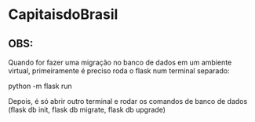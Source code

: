 # CapitaisdoBrasil

## OBS:
Quando for fazer uma migração no banco de dados em um ambiente virtual, primeiramente é preciso roda o flask num terminal separado:

python -m flask run

Depois, é só abrir outro terminal e rodar os comandos de banco de dados
(flask db init, flask db migrate, flask db upgrade)